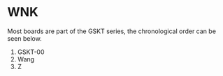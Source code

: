# WNK

Most boards are part of the GSKT series, the chronological order can be seen below.

1. GSKT-00
2. Wang
3. Z
